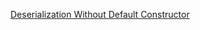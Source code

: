 [Deserialization Without Default Constructor](https://stackoverflow.com/questions/23017716/json-net-how-to-deserialize-without-using-the-default-constructor)